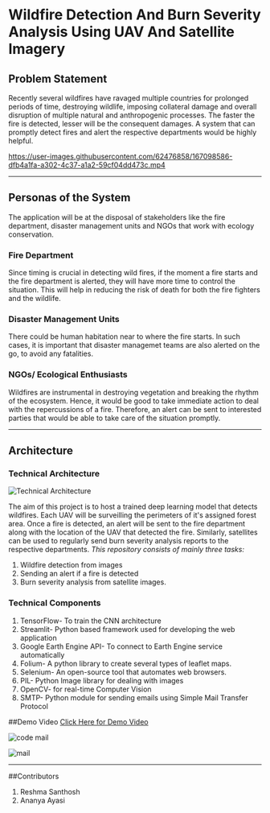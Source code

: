 # Wildfire Detection And Burn Severity Analysis Using UAV And Satellite Imagery

## Problem Statement
Recently several wildfires have ravaged multiple countries for prolonged periods of time, destroying wildlife, imposing collateral damage and overall disruption of multiple natural and anthropogenic processes. The faster the fire is detected, lesser will be the consequent damages. A system that can promptly detect fires and alert the respective departments would be highly helpful. 

https://user-images.githubusercontent.com/62476858/167098586-dfb4a1fa-a302-4c37-a1a2-59cf04dd473c.mp4



---

## Personas of the System 
The application will be at the disposal of stakeholders like the fire department, disaster management units and NGOs that work with ecology conservation.

### Fire Department ###
Since timing is crucial in detecting wild fires, if the moment a fire starts and the fire department is alerted, they will have more time to control the situation. This will help in reducing the risk of death for both the fire fighters and the wildlife.

### Disaster Management Units ###
There could be human habitation near to where the fire starts. In such cases, it is important that disaster managemet teams are also alerted on the go, to avoid any fatalities.

### NGOs/ Ecological Enthusiasts ###
Wildfires are instrumental in destroying vegetation and breaking the rhythm of the ecosystem. Hence, it would be good to take immediate action to deal with the repercussions of a fire. Therefore, an alert can be sent to interested parties that would be able to take care of the situation promptly.

---

## Architecture

### Technical Architecture ###

![Technical Architecture](https://user-images.githubusercontent.com/62476858/167068755-ca265a94-acfa-496c-9620-f0cfd1aed81b.jpg)

The aim of this project is to host a trained deep learning model that detects wildfires. Each UAV will be surveilling the perimeters of it's assigned forest area. Once a fire is detected, an alert will be sent to the fire department along with the location of the UAV that detected the fire. Similarly, satellites can be used to regularly send burn severity analysis reports to the respective departments. 
_This repository consists of mainly three tasks:_
1. Wildfire detection from images 
2. Sending an alert if a fire is detected 
3. Burn severity analysis from satellite images.

### Technical Components ###
1. TensorFlow- To train the CNN architecture
2. Streamlit- Python based framework used for developing the web application
3. Google Earth Engine API- To connect to Earth Engine service automatically
4. Folium- A python library to create several types of leaflet maps.
5. Selenium- An open-source tool that automates web browsers.
6. PIL- Python Image library for dealing with images
7. OpenCV- for real-time Computer Vision
8. SMTP- Python module for sending emails using Simple Mail Transfer Protocol

##Demo Video
[Click Here for Demo Video](https://drive.google.com/file/d/1lUafUNnWvHUzRvg5HPDCeUtFBeMGGw7j/view?usp=sharing)


![code mail](https://user-images.githubusercontent.com/62476858/167107156-4cb8c0a0-de97-4e8f-b571-7b8d15fe268d.jpeg)

![mail](https://user-images.githubusercontent.com/62476858/167107124-8fdd4394-a078-4105-affa-ae1f9ec12426.jpeg)

---

##Contributors
1. Reshma Santhosh
2. Ananya Ayasi
